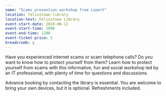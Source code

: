 ```yaml
---
name: "Scams prevention workshop from Lxpert"
location: felixstowe-library
location-text: Felixstowe Library
event-start-date: 2019-06-11
event-start-time: 1000
event-end-time: 1200
event-ticket-price: 5
breadcrumb: y
---
```


Have you experienced internet scams or scam telephone calls? Do you want to know how to protect yourself from them? Learn how to protect yourself from scams with this informative, fun and social workshop led by an IT professional, with plenty of time for questions and discussions.

Advance booking by contacting the library is essential. You are welcome to bring your own devices, but it is optional. Refreshments included.

